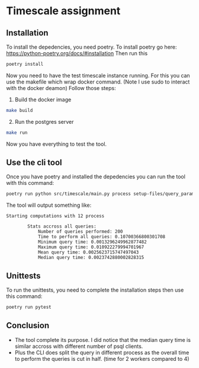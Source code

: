 # Timescale assignment

## Installation

To install the depedencies, you need poetry.
To install poetry go here: https://python-poetry.org/docs/#installation
Then run this
```bash
poetry install
```
Now you need to have the test timescale instance running.
For this you can use the makefile which wrap docker command. (Note I use sudo to interact with the docker deamon)
Follow those steps:
1. Build the docker image
  ```bash
  make build
  ```
2. Run the postgres server
  ```bash
  make run
  ```
Now you have everything to test the tool.
## Use the cli tool
Once you have poetry and installed the depedencies you can run the tool with
this command:
```bash
poetry run python src/timescale/main.py process setup-files/query_params.csv -w <number of process>
```
The tool will output something like:
```
Starting computations with 12 process

        Stats accross all queries:
            Number of queries performed: 200
            Time to perform all queries: 0.10700366800301708
            Minimum query time: 0.0013296249962877482
            Maximum query time: 0.010922279994701967
            Mean query time: 0.0025623715747497043
            Median query time: 0.0023742880002828315
```
## Unittests
To run the unittests, you need to complete the installation steps then use this command:
```bash
poetry run pytest
```
## Conclusion

- The tool complete its purpose. I did notice that the median query time is similar accross
with different number of psql clients.
- Plus the CLI does split the query in different process as the overall time to perform the queries is cut in half. (time for 2 workers compared to 4)